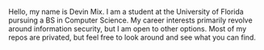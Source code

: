 Hello, my name is Devin Mix.
I am a student at the University of Florida pursuing a BS in Computer Science.
My career interests primarily revolve around information security, but I am open to other options.
Most of my repos are privated, but feel free to look around and see what you can find.
